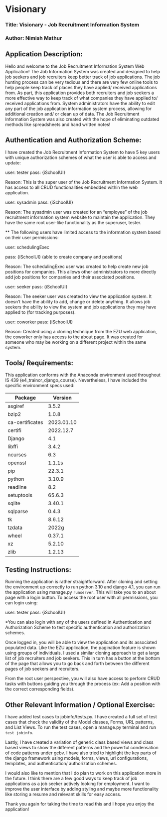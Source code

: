 # Visionary

### Title: Visionary - Job Recruitment Information System

### Author: Nimish Mathur

## Application Description:
Hello and welcome to the Job Recruitment Information System Web Application! The Job Information System was created and designed to help job seekers and job recruiters keep better track of job applications. The job hunting process can be very tedious and there are very few online tools to help people keep track of places they have applied/ received applications from. As part, this application provides both recruiters and job seekers a more effective way to keep track of what companies they have applied to/ received applications from. System administrators have the ability to edit any part of the job application information system process, allowing for additional creation and/ or clean up of data. The Job Recruitment Information System was also created with the hope of eliminating outdated methods like spreadsheets and hand written notes!

## Authentication and Authorization Scheme: 
I have created the Job Recruitment Information System to have 5 key users with unique authorization schemes of what the user is able to access and update:

user: tester
pass: {iSchoolUI}

Reason: This is the super user of the Job Recruitment Information System. It has access to all CRUD functionalities embedded within the web application. 

user: sysadmin
pass: {iSchoolUI}

Reason: The sysadmin user was created for an “employee” of the job recruitment information system website to maintain the application. They have the same root user-like functionality as the superuser, tester.

** The following users have limited access to the information system based on their user permissions: 

user: schedulingExec

pass: {iSchoolUI}
	(able to create company and positions)

Reason: The schedulingExec user was created to help create new job positions for companies. This allows other administrators to more directly add job positions for companies and their associated positions.

user: seeker
pass: {iSchoolUI}

Reason: The seeker user was created to view the application system. It doesn’t have the ability to add, change or delete anything. It allows job seekers the ability to view the system and job applications they may have applied to (for tracking purposes).


user: coworker
pass: {iSchoolUI}

Reason: Created using a cloning technique from the EZU web application, the coworker only has access to the about page. It was created for someone who may be working on a different project within the same system.


## Tools/ Requirements: 
This application conforms with the Anaconda environment used throughout IS 439 (e4_trainor_django_course). Nevertheless, I have included the specific environment specs used:

| Package      | Version |
|-----------------|------------|
| asgiref         | 3.5.2      |
| bzip2           | 1.0.8      |
| ca-certificates | 2023.01.10 |
| certifi         | 2022.12.7  |
| Django          | 4.1       |
| libffi          | 3.4.2         |
| ncurses         | 6.3       |
| openssl         | 1.1.1s  |
| pip             | 22.3.1     |
| python          | 3.10.9  |
| readline        | 8.2        |
| setuptools      | 65.6.3 |
| sqlite          | 3.40.1    |
| sqlparse        | 0.4.3   |
| tk              | 8.6.12      |
| tzdata          | 2022g   |
| wheel           | 0.37.1  |
| xz              | 5.2.10     |
| zlib            | 1.2.13     |

## Testing Instructions: 
Running the application is rather straightforward. After cloning and setting the environment up correctly to run python 3.10 and django 4.1, you can run the application using manage.py `runserver`. This will take you to an about page with a login button. To access the root user with all permissions, you can login using: 

user: tester
pass: {iSchoolUI}

*You can also login with any of the users defined in Authentication and Authorization Scheme to test specific authentication and authorization schemes.

Once logged in, you will be able to view the application and its associated populated data. Like the EZU application, the pagination feature is shown using groups of individuals. I used a similar cloning approach to get a large list of job recruiters and job seekers. This in turn has a button at the bottom of the page that allows you to go back and forth between the different pages of job seekers and recruiters.

From the root user perspective, you will also have access to perform CRUD tasks with buttons guiding you through the process (ex: Add a position with the correct corresponding fields). 

## Other Relevant Information / Optional Exercise: 
I have added test cases to jobinfo/tests.py. I have created a full set of test cases that check the validity of the Model classes, Forms, URL patterns, and List Views. To run the test cases, open a manage.py terminal and run `test jobinfo`. 

Lastly, I have created a variation of generic class based views and class based views to show the different patterns and the powerful condensation of code patterns under gcbv. I have also tried to highlight the key parts of the django framework using models, forms, views, url configurations, templates, and authentication/ authorization schemes.

I would also like to mention that I do plan to work on this application more in the future. I think there are a few good ways to keep track of job applications as a job seeker actively looking for employment. I want to improve the user interface by adding styling and maybe more functionality like storing a resume and relevant skills for easy access.

Thank you again for taking the time to read this and I hope you enjoy the application!


